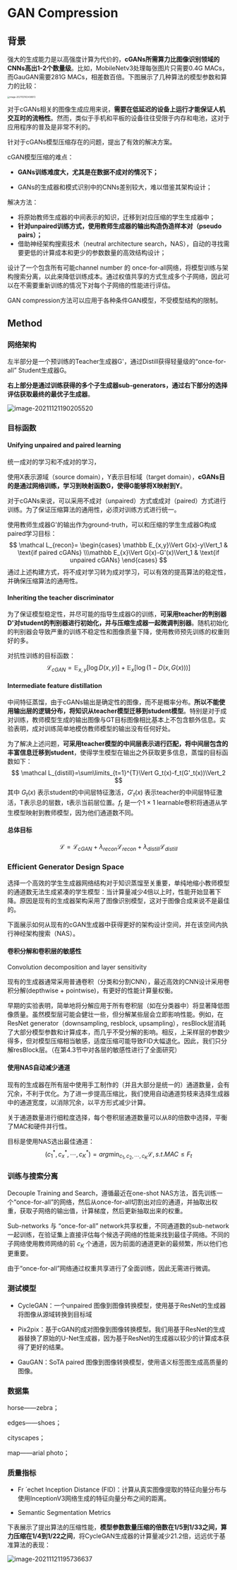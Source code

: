# GAN Compression

## 背景

强大的生成能力是以高强度计算为代价的，**cGANs所需算力比图像识别领域的CNNs高出1-2个数量级**。比如，MobileNetv3处理每张图片只需要0.4G MACs，而GauGAN需要281G MACs，相差数百倍。下图展示了几种算法的模型参数和算力的比较：

<img src="assets/image-20211121163438972.png" alt="image-20211121163438972" style="zoom: 33%;" />

对于cGANs相关的图像生成应用来说，**需要在低延迟的设备上运行才能保证人机交互时的流畅性**。然而，类似于手机和平板的设备往往受限于内存和电池，这对于应用程序的普及是非常不利的。 

针对于cGANs模型压缩存在的问题，提出了有效的解决方案。

cGAN模型压缩的难点：

- **GANs训练难度大，尤其是在数据不成对的情况下；**

- GANs的生成器和模式识别中的CNNs差别较大，难以借鉴其架构设计；

解决方法：

- 将原始教师生成器的中间表示的知识，迁移到对应压缩的学生生成器中；
- **针对unpaired训练方式，使用教师生成器的输出构造伪造样本对（pseudo pairs）；**
- 借助神经架构搜索技术（neutral architecture search，NAS），自动的寻找需要更低的计算成本和更少的参数数量的高效结构设计；

设计了一个包含所有可能channel number 的 once-for-all网络，将模型训练与架构搜索分离，以此来降低训练成本。通过权值共享的方式生成多个子网络，因此可以在不需要重新训练的情况下对每个子网络的性能进行评估。

GAN compression方法可以应用于各种条件GAN模型，不受模型结构的限制。

## Method

### 网络架构

左半部分是一个预训练的Teacher生成器G'，通过Distill获得轻量级的“once-for-all” Student生成器G。

**右上部分是通过训练获得的多个子生成器sub-generators，通过右下部分的选择评估获取最终的最优子生成器**。

![image-20211121190205520](assets/image-20211121190205520.png)

### 目标函数

#### Unifying unpaired and paired learning

统一成对的学习和不成对的学习，

使用X表示源域（source domain），Y表示目标域（target domain），**cGANs目的是通过网络训练，学习到映射函数G，使得G能够将X映射到Y**。

对于cGANs来说，可以采用不成对（unpaired）方式或成对（paired）方式进行训练。为了保证压缩算法的通用性，必须对训练方式进行统一。

使用教师生成器G'的输出作为ground-truth，可以和压缩的学生生成器G构成paired学习目标：
$$
\mathcal L_{recon}= \begin{cases} \mathbb E_{x,y}\Vert G(x)-y\Vert_1 & \text{if paired cGANs} \\\mathbb E_{x}\Vert G(x)-G'(x)\Vert_1 & \text{if unpaired cGANs}
  \end{cases}
$$
通过上述构建方式，将不成对学习转为成对学习，可以有效的提高算法的稳定性，并确保压缩算法的通用性。

#### Inheriting the teacher discriminator

为了保证模型稳定性，并尽可能的指导生成器G的训练，**可采用teacher的判别器D'对student的判别器进行初始化，并与压缩生成器一起微调判别器**。随机初始化的判别器会导致严重的训练不稳定性和图像质量下降，使用教师预先训练的权重则好的多。

对抗性训练的目标函数：
$$
\mathcal L_{cGAN}=\mathbb E_{x,y}[\log D(x,y)]+\mathbb E_{x}[\log(1-D(x,G(x)))]
$$

#### Intermediate feature distillation

中间特征蒸馏，由于cGANs输出是确定性的图像，而不是概率分布。**所以不能使用输出层的逻辑分布，将知识从teacher模型迁移到student模型**。特别是对于成对训练，教师模型生成的输出图像与GT目标图像相比基本上不包含额外信息。实验表明，成对训练简单地模仿教师模型的输出没有任何好处。

为了解决上述问题，**可采用teacher模型的中间层表示进行匹配，将中间层包含的丰富信息迁移到student**，使得学生模型在输出之外获取更多信息，蒸馏的目标函数如下：
$$
\mathcal L_{distill}=\sum\limits_{t=1}^{T}\Vert G_t(x)-f_t(G'_t(x))\Vert_2
$$
其中 $G_t(x)$ 表示student的中间层特征激活，$G'_t(x)$ 表示teacher的中间层特征激活，T表示总的层数，t表示当前层位置。$f_t$ 是一个1 × 1 learnable卷积将通道从学生模型映射到教师模型，因为他们通道数不同。

#### 总体目标

$$
\mathcal L=\mathcal L_{cGAN}+\lambda_{recon}\mathcal L_{recon}+\lambda_{distill}\mathcal L_{distill}
$$

### Efficient Generator Design Space

选择一个高效的学生生成器网络结构对于知识蒸馏至关重要，单纯地缩小教师模型的通道数无法生成紧凑的学生模型：当计算量减少4倍以上时，性能开始显著下降。原因是现有的生成器架构采用了图像识别模型，这对于图像合成来说不是最佳的。

下面展示如何从现有的cGAN生成器中获得更好的架构设计空间，并在该空间内执行神经架构搜索（NAS）。

#### 卷积分解和卷积层的敏感性

Convolution decomposition and layer sensitivity

现有的生成器通常采用普通卷积（分类和分割CNN），最近高效的CNN设计采用卷积分解(depthwise + pointwise)，有更好的性能计算量权衡。

早期的实验表明，简单地将分解应用于所有卷积层（如在分类器中）将显著降低图像质量。虽然模型层可能会健壮一些，但分解某些层会立即影响性能。例如，在ResNet generator（downsampling, resblock, upsampling），resBlock层消耗了大部分模型参数和计算成本，而几乎不受分解的影响。相反，上采样层的参数少得多，但对模型压缩相当敏感，适度压缩可能导致FID大幅退化。因此，我们只分解resBlock层。（在第4.3节中对各层的敏感性进行了全面研究）

#### 使用NAS自动减少通道

现有的生成器在所有层中使用手工制作的（并且大部分是统一的）通道数量，会有冗余，不利于优化。为了进一步提高压缩比，我们使用自动通道剪枝来选择生成器中的通道宽度，以消除冗余，以平方形式减少计算。

关于通道数量进行细粒度选择，每个卷积层通道数量可以从8的倍数中选择，平衡了MAC和硬件并行性。

目标是使用NAS选出最佳通道：
$$
(c_1^*,c_x^*,\cdots,c_K^*)=arg\min_{c_1,c_2,\cdots,c_K} \mathcal L,s.t.MAC\leq F_t
$$

### 训练与搜索分离

Decouple Training and Search，遵循最近在one-shot NAS方法，首先训练一个“once-for-all”的网络，然后从once-for-all切割出对应的通道，并抽取出权重，获取子网络的输出值，计算梯度，然后更新抽取出来的权重。

Sub-networks 与 “once-for-all” network共享权重，不同通道数的sub-network一起训练，在验证集上直接评估每个候选子网络的性能来找到最佳子网络。不同的子网络使用教师网络的前 $c_K$ 个通道，因为前面的通道更新的最频繁，所以他们也更重要。

由于“once-for-all”网络通过权重共享进行了全面训练，因此无需进行微调。

### 测试模型

- CycleGAN：一个unpaired 图像到图像转换模型，使用基于ResNet的生成器将图像从源域转换到目标域

- Pix2pix：基于cGAN的成对图像到图像转换模型。我们用基于ResNet的生成器替换了原始的U-Net生成器，因为基于ResNet的生成器以较少的计算成本获得了更好的结果。
- GauGAN：SoTA paired 图像到图像转换模型，使用语义标签图生成高质量的图像。

### 数据集

horse——zebra；

edges——shoes；

cityscapes；

map——arial photo；

### 质量指标

- Fr ́ echet Inception Distance (FID)：计算从真实图像提取的特征向量分布与使用InceptionV3网络生成的特征向量分布之间的距离。

- Semantic Segmentation Metrics

下表展示了提出算法的压缩性能，**模型参数数量压缩的倍数在1/5到1/33之间，算力压缩在1/4到1/22之间**，将CycleGAN生成器的计算量减少21.2倍，远远优于基准算法的表现：

![image-20211121195736637](assets/image-20211121195736637.png)



